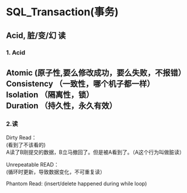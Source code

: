 # SQL_Transaction(事务)
Acid, 脏/变/幻 读
---

### 1. Acid
**A**tomic (原子性,要么修改成功，要么失败，不报错）<br>
**C**onsistency （一致性，哪个机子都一样）<br>
**I**solation （隔离性，锁）<br>
**D**uration （持久性，永久有效）<br>
---

### 2.读
Dirty Read：<br>
(看到了不该看的)<br> 
A读了B刚提交的数据，B立马撤回了。但是被A看到了。（A这个行为叫做脏读）<br>

Unrepeatable READ：<br>
(循环时更新，导致数据变化，不可重复读）<br>

Phantom Read:
(insert/delete happened during while loop)






